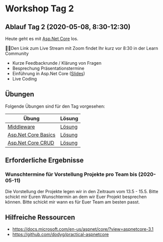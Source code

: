 # Workshop Tag 2

## Ablauf Tag 2 (2020-05-08, 8:30-12:30)

Heute geht es mit [Asp.Net Core](https://docs.microsoft.com/en-us/aspnet/core/?view=aspnetcore-3.1) los.

💁‍♀️Den Link zum Live Stream mit Zoom findet Ihr kurz vor 8:30 in der Learn Community

- Kurze Feedbackrunde / Klärung von Fragen
- Besprechung Präsentationstermine
- Einführung in Asp.Net Core ([Slides](../slides/AspNetCore.pdf))
- Live Coding

## Übungen

Folgende Übungen sind für den Tag vorgesehen:

| Übung                                                                                                   | Lösung                                                                             |
| ------------------------------------------------------------------------------------------------------- | ---------------------------------------------------------------------------------- |
| [Middleware](../../02_middleware/exercises/01_MiddlewareChuckNorrisService/readme.md)                   | [Lösung](../../02_middleware/solutions/MiddlewareChuckNorrisService)               |
| [Asp.Net Core Basics](../../03_aspnetcorebasics/exercises/01_AspNetCoreChuckNorrisService/readme.md)    | [Lösung](../../03_aspnetcorebasics/solutions/01_AspNetCoreChuckNorrisService)      |
| [Asp.Net Core CRUD](../../03_aspnetcorebasics/exercises/02_AspNetCoreChuckNorrisService_CRUD/readme.md) | [Lösung](../../03_aspnetcorebasics/solutions/02_AspNetCoreChuckNorrisService_CRUD) |

## Erforderliche Ergebnisse

### Wunschtermine für Vorstellung Projekte pro Team bis (2020-05-11)

Die Vorstellung der Projekte legen wir in den Zeitraum vom 13.5 - 15.5. Bitte schickt mir Euren Wunschtermin an dem wir Euer Projekt besprechen können. Bitte schickt mir wann es für Euer Team am besten passt.


## Hilfreiche Ressourcen
- https://docs.microsoft.com/en-us/aspnet/core/?view=aspnetcore-3.1
- https://github.com/dodyg/practical-aspnetcore
